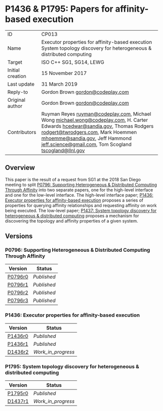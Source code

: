 # P1436 & P1795: Papers for affinity-based execution

|   |   |
|---|---|
| ID | CP013 |
| Name | Executor properties for affinity-based execution <br> System topology discovery for heterogeneous & distributed computing |
| Target | ISO C++ SG1, SG14, LEWG |
| Initial creation | 15 November 2017 |
| Last update | 31 March 2019 |
| Reply-to | Gordon Brown <gordon@codeplay.com> |
| Original author | Gordon Brown <gordon@codeplay.com> |
| Contributors | Ruyman Reyes <ruyman@codeplay.com>, Michael Wong <michael.wong@codeplay.com>, H. Carter Edwards <hcedwar@sandia.gov>, Thomas Rodgers <rodgert@twrodgers.com>, Mark Hoemmen <mhoemme@sandia.gov>, Jeff Hammond <jeff.science@gmail.com>, Tom Scogland <tscogland@llnl.gov> |

## Overview

This paper is the result of a request from SG1 at the 2018 San Diego meeting to split [P0796: Supporting Heterogeneous & Distributed Computing Through Affinity][p1436] into two separate papers, one for the high-level interface and one for the low-level interface. The high-level interface paper; [P1436: Executor properties for affinity-based execution][p1436] proposes a series of properties for querying affinity relationships and requesting affinity on work being executed. The low-level paper; [P1437: System topology discovery for heterogeneous & distributed computing][p1437] proposes a mechanism for discovering the topology and affinity properties of a given system.

## Versions

### P0796: Supporting Heterogeneous & Distributed Computing Through Affinity

| Version | Status |
|---------|--------|
| [P0796r0][p0796r0] | _Published_ |
| [P0796r1][p0796r1] | _Published_ |
| [P0796r2][p0796r2] | _Published_ |
| [P0796r3][p0796r3] | _Published_ |

### P1436: Executor properties for affinity-based execution

| Version | Status |
|---------|--------|
| [P1436r0][p1436r0] | _Published_ |
| [P1436r1][p1436r1] | _Published_ |
| [D1436r2][d1436-latest] | _Work_in_progress_ |

### P1795: System topology discovery for heterogeneous & distributed computing

| Version | Status |
|---------|--------|
| [P1795r0][p1795r0] | _Published_ |
| [D1437r1][d1795-latest] | _Work_in_progress_ |

[p0796]: https://wg21.link/p0796
[p1436]: https://wg21.link/p1436
[p1437]: https://wg21.link/p1437
[p0796r0]: https://wg21.link/p0796r0
[p0796r1]: https://wg21.link/p0796r1
[p0796r2]: https://wg21.link/p0796r2
[p0796r3]: https://wg21.link/p0796r3

[p1436r0]: https://wg21.link/p1436r0
[p1436r1]: https://wg21.link/p1436r1
[d1436-latest]: cpp-23/d1436r2.md

[p1795r0]: https://wg21.link/p1437r0
[d1795-latest]: cpp-23/d1795r1.md
